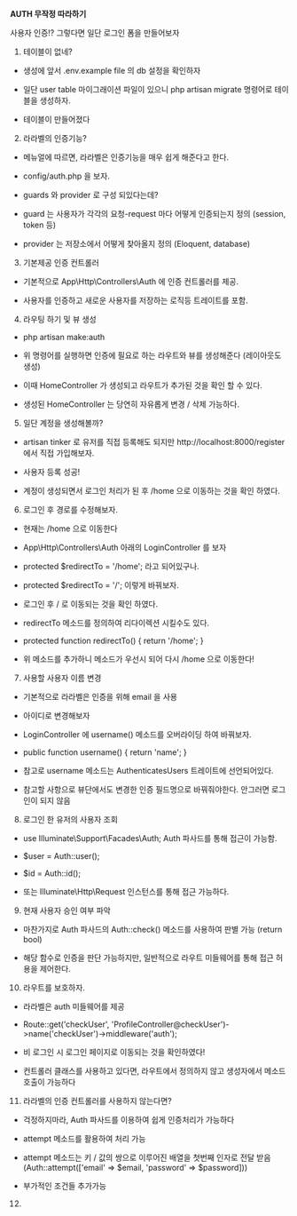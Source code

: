 **AUTH 무작정 따라하기**

사용자 인증!? 
그렇다면 일단 로그인 폼을 만들어보자

1. 테이블이 없네? 

 - 생성에 앞서 .env.example file 의 db 설정을 확인하자

 - 일단 user table 마이그래이션 파일이 있으니 php artisan migrate 명령어로 테이블을 생성하자.

 - 테이블이 만들어졌다
 

2. 라라벨의 인증기능?

 - 메뉴얼에 따르면, 라라벨은 인증기능을 매우 쉽게 해준다고 한다.
 
 - config/auth.php 을 보자. 
 
 - guards 와 provider 로 구성 되있다는데?
 
 - guard 는 사용자가 각각의 요청-request 마다 어떻게 인증되는지 정의 (session, token 등)
 
 - provider 는 저장소에서 어떻게 찾아올지 정의 (Eloquent, database)


3. 기본제공 인증 컨트롤러

 - 기본적으로 App\Http\Controllers\Auth 에 인증 컨트롤러를 제공.
 
 - 사용자를 인증하고 새로운 사용자를 저장하는 로직등 트레이트를 포함.

 
4. 라우팅 하기 및 뷰 생성

 - php artisan make:auth 
 
 - 위 명령어를 실행하면 인증에 필요로 하는 라우트와 뷰를 생성해준다 (레이아웃도 생성)
 
 - 이때 HomeController 가 생성되고 라우트가 추가된 것을 확인 할 수 있다.
 
 - 생성된 HomeController 는 당연히 자유롭게 변경 / 삭제 가능하다.
 
 
5. 일단 계정을 생성해볼까?

 - artisan tinker 로 유저를 직접 등록해도 되지만 http://localhost:8000/register 에서 직접 가입해보자.

 - 사용자 등록 성공!
 
 - 계정이 생성되면서 로그인 처리가 된 후 /home 으로 이동하는 것을 확인 하였다.
 
 
6. 로그인 후 경로를 수정해보자.

 - 현재는 /home 으로 이동한다
 
 - App\Http\Controllers\Auth 아래의 LoginController 를 보자
 
 - protected $redirectTo = '/home';  라고 되어있구나.
 
 - protected $redirectTo = '/';  이렇게 바꿔보자.
 
 - 로그인 후 / 로 이동되는 것을 확인 하였다.
 
 - redirectTo 메소드를 정의하여 리다이렉션 시킬수도 있다.
 
 - protected function redirectTo()
   {
       return '/home';
   }
   
 - 위 메소드를 추가하니 메소드가 우선시 되어 다시 /home 으로 이동한다!
 
 
7. 사용할 사용자 이름 변경

 - 기본적으로 라라벨은 인증을 위해 email 을 사용
  
 - 아이디로 변경해보자
 
 - LoginController 에 username() 메소드를 오버라이딩 하여 바꿔보자.
 
 - public function username()
   {
       return 'name';
   }
   
 - 참고로 username 메소드는 AuthenticatesUsers 트레이트에 선언되어있다.
 
 - 참고할 사항으로 뷰단에서도 변경한 인증 필드명으로 바꿔줘야한다. 안그러면 로그인이 되지 않음
 
 
8. 로그인 한 유저의 사용자 조회

 - use Illuminate\Support\Facades\Auth; Auth 파사드를 통해 접근이 가능함.
 
 - $user = Auth::user();
 
 - $id = Auth::id();
 
 - 또는 Illuminate\Http\Request 인스턴스를 통해 접근 가능하다.


9. 현재 사용자 승인 여부 파악

 - 마찬가지로 Auth 파사드의 Auth::check() 메소드를 사용하여 판별 가능 (return bool)
 
 - 해당 함수로 인증을 판단 가능하지만, 일반적으로 라우트 미들웨어를 통해 접근 허용을 제어한다.


10. 라우트를 보호하자.

 - 라라벨은 auth 미들웨어를 제공

 - Route::get('checkUser', 'ProfileController@checkUser')->name('checkUser')->middleware('auth');
 
 - 비 로그인 시 로그인 페이지로 이동되는 것을 확인하였다!
 
 - 컨트롤러 클래스를 사용하고 있다면, 라우트에서 정의하지 않고 생성자에서 메소드 호출이 가능하다


11. 라라벨의 인증 컨트롤러를 사용하지 않는다면?

 - 걱정하지마라, Auth 파사드를 이용하여 쉽게 인증처리가 가능하다
 
 - attempt 메소드를 활용하여 처리 가능
 
 - attempt 메소드는 키 / 값의 쌍으로 이루어진 배열을 첫번째 인자로 전달 받음 (Auth::attempt(['email' => $email, 'password' => $password]))
 
 - 부가적인 조건들 추가가능


12. 